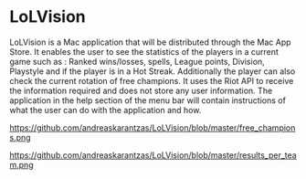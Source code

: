 # LoLVision

LoLVision is a Mac application that will be distributed through the Mac App Store. It enables the user to see the statistics of the players in a current game such as : Ranked wins/losses, spells, League points, Division, Playstyle and if the player is in a Hot Streak.
Additionally the player can also check the current rotation of free champions. It uses the Riot API to receive the information required and does not store any user information.
The application in the help section of the menu bar will contain instructions of what the user can do with the application and how.

https://github.com/andreaskarantzas/LoLVision/blob/master/free_champions.png

https://github.com/andreaskarantzas/LoLVision/blob/master/results_per_team.png

